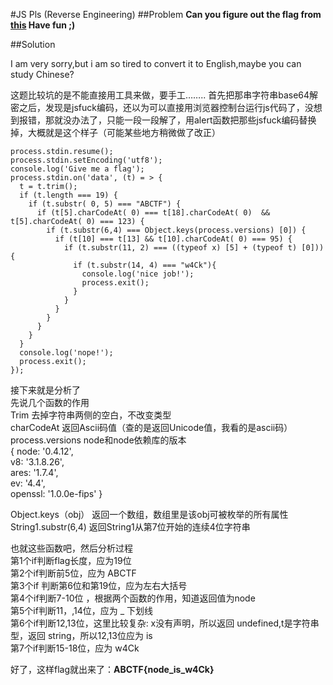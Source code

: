 #JS Pls (Reverse Engineering)
##Problem
**Can you figure out the flag from [this](http://pastebin.com/raw/9Y55hxbw?) Have fun ;)**  

##Solution

I am very sorry,but i am so tired to convert it to English,maybe you can study Chinese?  

这题比较坑的是不能直接用工具来做，要手工……..
首先把那串字符串base64解密之后，发现是jsfuck编码，还以为可以直接用浏览器控制台运行js代码了，没想到报错，那就没办法了，只能一段一段解了，用alert函数把那些jsfuck编码替换掉，大概就是这个样子（可能某些地方稍微做了改正）

```
process.stdin.resume();
process.stdin.setEncoding('utf8');
console.log('Give me a flag');
process.stdin.on('data', (t) = > {
  t = t.trim();
  if (t.length === 19) {
    if (t.substr( 0, 5) === "ABCTF") {
      if (t[5].charCodeAt( 0) === t[18].charCodeAt( 0)  && t[5].charCodeAt( 0) === 123) {
        if (t.substr(6,4) === Object.keys(process.versions) [0]) {
          if (t[10] === t[13] && t[10].charCodeAt( 0) === 95) {
            if (t.substr(11, 2) === ((typeof x) [5] + (typeof t) [0])) {
              if (t.substr(14, 4) === "w4Ck"){
              	console.log('nice job!');
                process.exit();
              }
            }
          }
        }
      }
    }
  }
  console.log('nope!');
  process.exit();
});

```

接下来就是分析了  
先说几个函数的作用  
Trim  去掉字符串两侧的空白，不改变类型  
charCodeAt 返回Ascii码值（查的是返回Unicode值，我看的是ascii码）  
process.versions  node和node依赖库的版本  
{ node: '0.4.12',    
   v8: '3.1.8.26',    
   ares: '1.7.4',    
   ev: '4.4',    
   openssl: '1.0.0e-fips' }  

Object.keys（obj） 返回一个数组，数组里是该obj可被枚举的所有属性  
String1.substr(6,4)  返回String1从第7位开始的连续4位字符串  

也就这些函数吧，然后分析过程  
第1个if判断flag长度，应为19位  
第2个if判断前5位，应为 ABCTF  
第3个if 判断第6位和第19位，应为左右大括号  
第4个if判断7-10位 ，根据两个函数的作用，知道返回值为node  
第5个if判断11，,14位，应为 _ 下划线  
第6个if判断12,13位，这里比较复杂: x没有声明，所以返回 undefined,t是字符串型，返回 string，所以12,13位应为 is  
第7个if判断15-18位，应为 w4Ck  

好了，这样flag就出来了：**ABCTF{node_is_w4Ck}**
